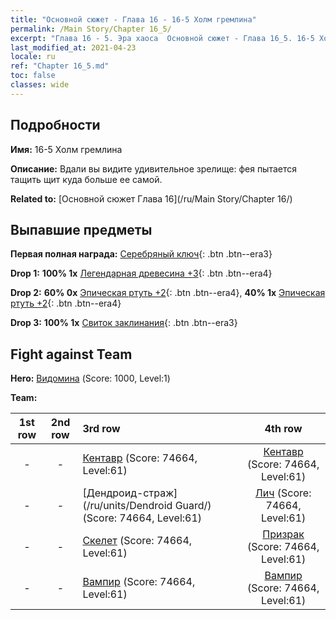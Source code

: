 ```yaml
---
title: "Основной сюжет - Глава 16 - 16-5 Холм гремлина"
permalink: /Main Story/Chapter 16_5/
excerpt: "Глава 16 - 5. Эра хаоса  Основной сюжет - Глава 16_5. 16-5 Холм гремлина"
last_modified_at: 2021-04-23
locale: ru
ref: "Chapter 16_5.md"
toc: false
classes: wide
---
```


## Подробности

 **Имя:** 16-5 Холм гремлина

 **Описание:** Вдали вы видите удивительное зрелище: фея пытается тащить щит куда больше ее самой.

 **Related to:** [Основной сюжет Глава 16](/ru/Main Story/Chapter 16/)

## Выпавшие предметы

 **Первая полная награда:** [Серебряный ключ](/ItemsRU/con_693/){: .btn .btn--era3}

 **Drop 1:** **100% 1x** [Легендарная древесина +3](/ItemsRU/mat_55/){: .btn .btn--era4}

 **Drop 2:** **60% 0x** [Эпическая ртуть +2](/ItemsRU/mat_49/){: .btn .btn--era4}, **40% 1x** [Эпическая ртуть +2](/ItemsRU/mat_49/){: .btn .btn--era4}

 **Drop 3:** **100% 1x** [Свиток заклинания](/ItemsRU/con_694/){: .btn .btn--era3}


## Fight against Team
 **Hero:** [Видомина](/ru/heroes/Vidomina/) (Score: 1000, Level:1)

 **Team:**


  | 1st row | 2nd row | 3rd row | 4th row |
  |:----:|:----:|:----|:----:|
  | - | - | [Кентавр](/ru/units/Centaur/) (Score: 74664, Level:61)  | [Кентавр](/ru/units/Centaur/) (Score: 74664, Level:61)  |
  | - | - | [Дендроид-страж](/ru/units/Dendroid Guard/) (Score: 74664, Level:61)  | [Лич](/ru/units/Lich/) (Score: 74664, Level:61)  |
  | - | - | [Скелет](/ru/units/Skeleton/) (Score: 74664, Level:61)  | [Призрак](/ru/units/Wight/) (Score: 74664, Level:61)  |
  | - | - | [Вампир](/ru/units/Vampire/) (Score: 74664, Level:61)  | [Вампир](/ru/units/Vampire/) (Score: 74664, Level:61)  |


